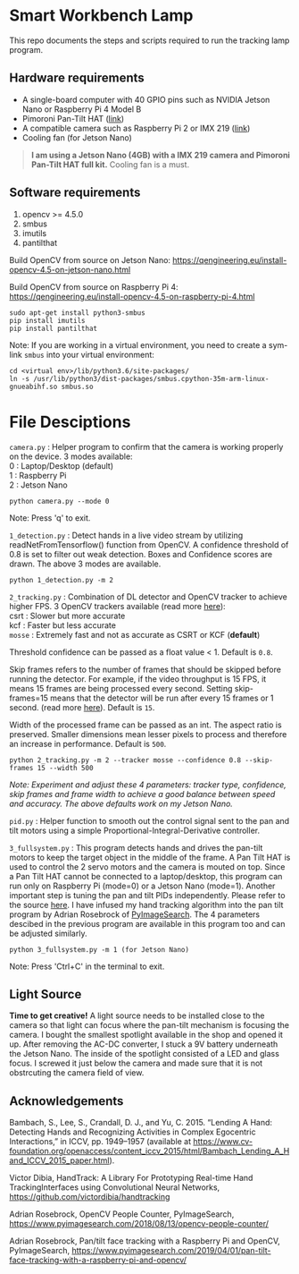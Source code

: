 # Smart Workbench Lamp
This repo documents the steps and scripts required to run the tracking lamp program. 

## Hardware requirements
- A single-board computer with 40 GPIO pins such as NVIDIA Jetson Nano or Raspberry Pi 4 Model B
- Pimoroni Pan-Tilt HAT ([link](https://shop.pimoroni.com/products/pan-tilt-hat?variant=22408353287))
- A compatible camera such as Raspberry Pi 2 or IMX 219 ([link](https://www.waveshare.com/IMX219-77-Camera.htm))
- Cooling fan (for Jetson Nano)

> **I am using a Jetson Nano (4GB) with a IMX 219 camera and Pimoroni Pan-Tilt HAT full kit.** Cooling fan is a must.

## Software requirements

1. opencv >= 4.5.0
2. smbus
3. imutils
4. pantilthat

Build OpenCV from source on Jetson Nano: https://qengineering.eu/install-opencv-4.5-on-jetson-nano.html

Build OpenCV from source on Raspberry Pi 4: https://qengineering.eu/install-opencv-4.5-on-raspberry-pi-4.html

    sudo apt-get install python3-smbus
    pip install imutils
    pip install pantilthat
    
Note: If you are working in a virtual environment, you need to create a sym-link `smbus` into your virtual environment:

    cd <virtual env>/lib/python3.6/site-packages/
    ln -s /usr/lib/python3/dist-packages/smbus.cpython-35m-arm-linux-gnueabihf.so smbus.so

# File Desciptions

`camera.py` : Helper program to confirm that the camera is working properly on the device. 3 modes available:  
0 : Laptop/Desktop (default)  
1 : Raspberry Pi  
2 : Jetson Nano

    python camera.py --mode 0

Note: Press 'q' to exit.

`1_detection.py` : Detect hands in a live video stream by utilizing readNetFromTensorflow() function from OpenCV. A confidence threshold of 0.8 is set to filter out weak detection. Boxes and Confidence scores are drawn. The above 3 modes are available.

    python 1_detection.py -m 2

`2_tracking.py` : Combination of DL detector and OpenCV tracker to achieve higher FPS. 3 OpenCV trackers available (read more [here](https://www.pyimagesearch.com/2018/07/30/opencv-object-tracking/)):  
csrt : Slower but more accurate  
kcf : Faster but less accurate  
`mosse` : Extremely fast and not as accurate as CSRT or KCF (**default**)  

Threshold confidence can be passed as a float value < 1. Default is `0.8`.

Skip frames refers to the number of frames that should be skipped before running the detector. For example, if the video throughput is 15 FPS, it means 15 frames are being processed every second. Setting skip-frames=15 means that the detector will be run after every 15 frames or 1 second. (read more [here](https://www.pyimagesearch.com/2018/08/13/opencv-people-counter/)). Default is `15`.

Width of the processed frame can be passed as an int. The aspect ratio is preserved. Smaller dimensions mean lesser pixels to process and therefore an increase in performance. Default is `500`.

    python 2_tracking.py -m 2 --tracker mosse --confidence 0.8 --skip-frames 15 --width 500

*Note: Experiment and adjust these 4 parameters: tracker type, confidence, skip frames and frame width to achieve a good balance between speed and accuracy. The above defaults work on my Jetson Nano.*

`pid.py` : Helper function to smooth out the control signal sent to the pan and tilt motors using a simple Proportional-Integral-Derivative controller.

`3_fullsystem.py` : This program detects hands and drives the pan-tilt motors to keep the target object in the middle of the frame. A Pan Tilt HAT is used to control the 2 servo motors and the camera is mouted on top. Since a Pan Tilt HAT cannot be connected to a laptop/desktop, this program can run only on Raspberry Pi (mode=0) or a Jetson Nano (mode=1). Another important step is tuning the pan and tilt PIDs independently. Please refer to the source [here](https://www.pyimagesearch.com/2019/04/01/pan-tilt-face-tracking-with-a-raspberry-pi-and-opencv/). I have infused my hand tracking algorithm into the pan tilt program by Adrian Rosebrock of [PyImageSearch](https://www.pyimagesearch.com/). The 4 parameters descibed in the previous program are available in this program too and can be adjusted similarly.

    python 3_fullsystem.py -m 1 (for Jetson Nano)
    
Note: Press 'Ctrl+C' in the terminal to exit.

## Light Source

**Time to get creative!** A light source needs to be installed close to the camera so that light can focus where the pan-tilt mechanism is focusing the camera. I bought the smallest spotlight available in the shop and opened it up. After removing the AC-DC converter, I stuck a 9V battery underneath the Jetson Nano. The inside of the spotlight consisted of a LED and glass focus. I screwed it just below the camera and made sure that it is not obstrcuting the camera field of view.

## Acknowledgements

Bambach, S., Lee, S., Crandall, D. J., and Yu, C. 2015. “Lending A Hand: Detecting Hands and Recognizing Activities in Complex Egocentric Interactions,” in ICCV, pp. 1949–1957 (available at https://www.cv-foundation.org/openaccess/content_iccv_2015/html/Bambach_Lending_A_Hand_ICCV_2015_paper.html).

Victor Dibia, HandTrack: A Library For Prototyping Real-time Hand TrackingInterfaces using Convolutional Neural Networks, https://github.com/victordibia/handtracking

Adrian Rosebrock, OpenCV People Counter, PyImageSearch, https://www.pyimagesearch.com/2018/08/13/opencv-people-counter/

Adrian Rosebrock, Pan/tilt face tracking with a Raspberry Pi and OpenCV, PyImageSearch, https://www.pyimagesearch.com/2019/04/01/pan-tilt-face-tracking-with-a-raspberry-pi-and-opencv/
